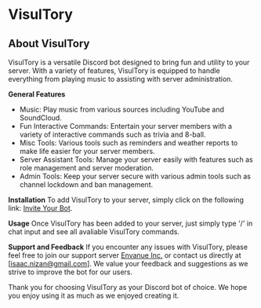 # VisulTory
## About VisulTory
VisulTory is a versatile Discord bot designed to bring fun and utility to your server. With a variety of features, VisulTory is equipped to handle everything from playing music to assisting with server administration.

**General Features**
- Music: Play music from various sources including YouTube and SoundCloud.
- Fun Interactive Commands: Entertain your server members with a variety of interactive commands such as trivia and 8-ball.
- Misc Tools: Various tools such as reminders and weather reports to make life easier for your server members.
- Server Assistant Tools: Manage your server easily with features such as role management and server moderation.
- Admin Tools: Keep your server secure with various admin tools such as channel lockdown and ban management.

**Installation**
To add VisulTory to your server, simply click on the following link: [Invite Your Bot](https://discord.com/api/oauth2/authorize?client_id=1097919483487723581&permissions=8&scope=bot%20applications.commands).

**Usage**
Once VisulTory has been added to your server, just simply type '/' in chat input and see all avaliable VisulTory commands.

**Support and Feedback**
If you encounter any issues with VisulTory, please feel free to join our support server [Envanue Inc.](https://discord.gg/QYpbyFcYkv) or contact us directly at [isaac.nizan@gmail.com]. We value your feedback and suggestions as we strive to improve the bot for our users.

Thank you for choosing VisulTory as your Discord bot of choice. We hope you enjoy using it as much as we enjoyed creating it.